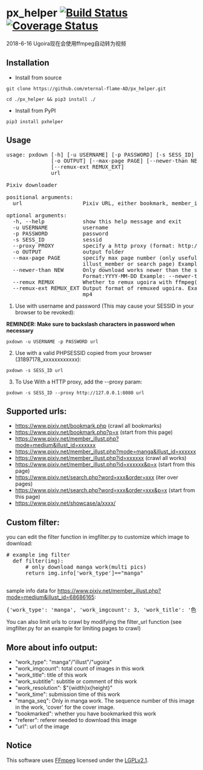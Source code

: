 # px_helper [![Build Status](https://travis-ci.org/eternal-flame-AD/px_helper.svg?branch=master)](https://travis-ci.org/eternal-flame-AD/px_helper) [![Coverage Status](https://coveralls.io/repos/github/eternal-flame-AD/px_helper/badge.svg?branch=master)](https://coveralls.io/github/eternal-flame-AD/px_helper?branch=master)

2018-6-16 Ugoira现在会使用ffmpeg自动转为视频

## Installation
- Install from source

 `git clone https://github.com/eternal-flame-AD/px_helper.git`

 `cd ./px_helper && pip3 install ./`

- Install from PyPI

 `pip3 install pxhelper`
## Usage
<pre>
usage: pxdown [-h] [-u USERNAME] [-p PASSWORD] [-s SESS_ID] [--proxy PROXY]
              [-o OUTPUT] [--max-page PAGE] [--newer-than NEW] [--remux REMUX]
              [--remux-ext REMUX_EXT]
              url

Pixiv downloader

positional arguments:
  url                   Pixiv URL, either bookmark, member_illust or illust

optional arguments:
  -h, --help            show this help message and exit
  -u USERNAME           username
  -p PASSWORD           password
  -s SESS_ID            sessid
  --proxy PROXY         specify a http proxy (format: http://127.0.0.1:8080)
  -o OUTPUT             output folder
  --max-page PAGE       specify max page number (only useful when downloading
                        illust_member or search page) Example: --max-page 10
  --newer-than NEW      Only download works newer than the specified date.
                        Format:YYYY-MM-DD Example: --newer-than 2018-07-03
  --remux REMUX         Whether to remux ugoira with ffmpeg(y/n). Default: y
  --remux-ext REMUX_EXT Output format of remuxed ugoira. Example: --remux-ext
                        mp4
</pre>
1. Use with username and password (This may cause your SESSID in your browser to be revoked):
  
  **REMINDER: Make sure to backslash characters in password when necessary**
  
  `pxdown -u USERNAME -p PASSWORD url`

2. Use with a valid PHPSESSID copied from your browser (31897178_xxxxxxxxxxxx):
  
  `pxdown -s SESS_ID url`

3. To Use With a HTTP proxy, add the --proxy param:
  
  `pxdown -s SESS_ID --proxy http://127.0.0.1:8080 url`

## Supported urls:
  - https://www.pixiv.net/bookmark.php (crawl all bookmarks)
  - https://www.pixiv.net/bookmark.php?p=x (start from this page)
  - https://www.pixiv.net/member_illust.php?mode=medium&illust_id=xxxxxx
  - https://www.pixiv.net/member_illust.php?mode=manga&illust_id=xxxxxx
  - https://www.pixiv.net/member_illust.php?id=xxxxxx (crawl all works)
  - https://www.pixiv.net/member_illust.php?id=xxxxxx&p=x (start from this page)
  - https://www.pixiv.net/search.php?word=xxx&order=xxx (iter over pages)
  - https://www.pixiv.net/search.php?word=xxx&order=xxx&p=x (start from this page)
  - https://www.pixiv.net/showcase/a/xxxx/

## Custom filter:
  you can edit the filter function in imgfilter.py to customize which image to download:
  
  <pre># example img filter
  def filter(img):
      # only download manga work(multi pics)
      return img.info['work_type']=="manga"
  </pre>
  sample info data for https://www.pixiv.net/member_illust.php?mode=medium&illust_id=68686165:
  <pre>
{'work_type': 'manga', 'work_imgcount': 3, 'work_title': '色がケンカしない方法', 'work_subtitle': '色がケンカしない方法をご質問をいただいたので、自己流ではありますが、解説しました。', 'work_time': '2018-05-10T16:07:35+00:00', 'work_id': '68686165', 'work_resolution': '900x635', 'height': 635, 'width': 900, 'author_id': '811927', 'author_nick': '村カルキ', 'author_info': {'Nickname': '村カルキ', 'Website': 'http://mura73424033.jimdo.com/', 'Gender': 'Female', 'Location': 'Chiba, Japan    ', 'Occupation': 'Seeking employment', 'Twitter': '\n                                            murakaruki\n                                    ', 'Self introduction': '■絵のお仕事募集しております。ご依頼、御用の際はHPに記載されているメールアドレスからお気軽にご連絡ください。（HP）http://mura73424033.jimdo.com/■絵を描くのと寝るのとゲームが好きです。創作とか企画物（PF）中心にその時好きな版権作品などのイラストを描いてます。好きなものを好きなだけ描いてますので固定ジャンルはありません。■イラストの転載許可に関しまして自分で管理できなくなる可能性がございますので、お問い合わせいただきましても許可はできないです。また、転載に関してのメッセージにもお答えはできません。■コメントやブックマーク、評価本当にありがとうございます！とても励みになります。全て大切に拝見させていただいております。コメントに関してはお返事できないことが多く申し訳ございません。■特に今後もマイピク限定公開にする予定の絵などもないのでマイピクは募集しておりません。基本的には友人、知人のみとさせていただいております。よろしくお願いします！◇仕事履歴◇【書籍】◆「シャバの『普通』は難しい」（エンターブレイン様）【中村颯希先生著】◆「銃魔大戦－怠謀連理－」（ＫＡＤＯＫＡＷＡ様）【カルロ・ゼン先生著】◆「無能と呼ばれた俺、４つの力を得る１～２」（オーバーラップ様）【松村道彦先生著】◆「クロの戦記」（オーバーラップ様）【サイトウアユム先生著】◆「異世界に転生したので日本式城郭をつくってみた。」（一二三書房様）【リューク先生著】◆「塗り事典BOYS」（NextCreator編集部様）CLIPSTUDIOPROメイキングイラスト＋解説◆「和装・洋装の描き方」（朝日新聞出版様）洋装の描き方のイラストカットを一部担当【TCG】◆「Lecee Overture Ver.Fate/Grannd Order 2.0」（TYPE-MOON様）３点◆「ラクエンロジック」（ブシロード様）３点【ソーシャルゲーム】◆「PSO2es」（株式会社セガ様）キャラクターイラスト7点◆「エンドライド」（株式会社サイバーエージェント様）イメージボード２点、背景６点◆「OZ Chrono Chronicle」（DMM GAMES様）キャラクターイラスト２セット◆「グランスフィア」（シリコンスタジオ様）カードイラスト多数◆「Ｒｅｖｏｌｖｅ」（株式会社ysy様）カードイラスト2点【その他】◆「Drawimg with Wacom」（株式会社ワコム様）イラスト制作動画＋インタビュー◆「BoCO株式会社2018年カレンダー」（BoCo株式会社様）カレンダーイラスト３、４月担当'}, 'view-count': 15040, 'like-count': 1057, 'bookmark-count': 1527, 'bookmarked': True, 'cover_url': 'https://i.pximg.net/img-original/img/2018/05/11/01/07/35/68686165_p0.jpg', 'referer': 'https://www.pixiv.net/member_illust.php?mode=medium&illust_id=68686165&lang=en', 'tags': ['メイキング'], 'manga_seq': 1, 'url': 'https://i.pximg.net/img-master/img/2018/05/11/01/07/35/68686165_p0_master1200.jpg'}
</pre>
  
  You can also limit urls to crawl by modifying the filter_url function (see imgfilter.py for an example for limiting pages to crawl)

## More about info output:
  - "work_type": "manga"/"illust"/"ugoira"
  - "work_imgcount": total count of images in this work
  - "work_title": title of this work
  - "work_subtitle": subtitle or comment of this work
  - "work_resolution": $"{width}x{height}"
  - "work_time": submission time of this work
  - "manga_seq": Only in manga work. The sequence number of this image in the work, 'cover' for the cover image.
  - "bookmarked": whether you have bookmarked this work
  - "referer": referer needed to download this image
  - "url": url of the image
  
## Notice
This software uses <a href=http://ffmpeg.org>FFmpeg</a> licensed under the <a href=http://www.gnu.org/licenses/old-licenses/lgpl-2.1.html>LGPLv2.1</a>.
